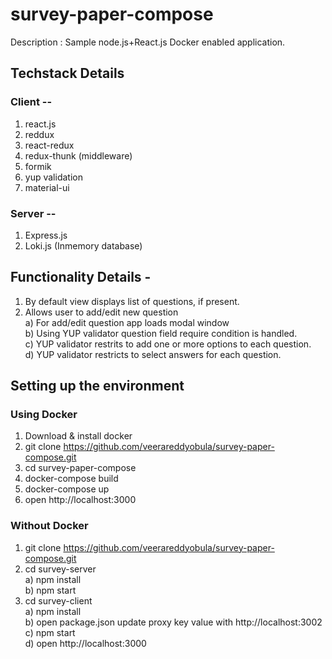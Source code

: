 # survey-paper-compose
Description : Sample node.js+React.js Docker enabled application.
## Techstack Details
### Client --
  1) react.js
  2) reddux
  3) react-redux
  4) redux-thunk (middleware)
  5) formik
  6) yup validation
  7) material-ui
### Server --
  1) Express.js
  2) Loki.js (Inmemory database)

## Functionality Details -
1) By default view displays list of questions, if present.
2) Allows user to add/edit new question <br />
  a) For add/edit question app loads modal window <br />
  b) Using YUP validator question field require condition is handled. <br />
  c) YUP validator restrits to add one or more options to each question. <br />
  d) YUP validator restricts to select answers for each question. <br />

## Setting up the environment
### Using Docker
1) Download & install docker
2) git clone https://github.com/veerareddyobula/survey-paper-compose.git
3) cd survey-paper-compose
4) docker-compose build
5) docker-compose up
6) open http://localhost:3000

### Without Docker
1) git clone https://github.com/veerareddyobula/survey-paper-compose.git
2) cd survey-server <br />
  a) npm install <br />
  b) npm start <br />
3) cd survey-client <br />
  a) npm install <br />
  b) open package.json update proxy key value with http://localhost:3002 <br />
  c) npm start <br />
  d) open http://localhost:3000 <br />
  

